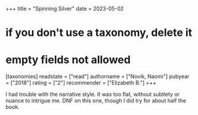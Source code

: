 +++
title = "Spinning Silver"
date = 2023-05-02
# if you don't use a taxonomy, delete it
# empty fields not allowed
[taxonomies]
  readstate = ["read"]
  authorname = ["Novik, Naomi"]
  pubyear = ["2018"]
  rating = ["2"]
  recommender = ["Elizabeth B."]
+++

I had trouble with the narrative style. It was too flat, without subtlety or nuance to intrigue me. DNF on this one, though I did try for about half the book.